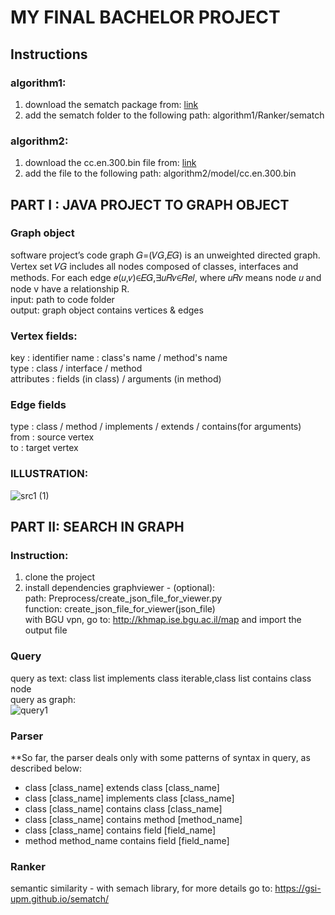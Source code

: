 # __**MY FINAL BACHELOR PROJECT**__

## Instructions
### algorithm1:
1. download the sematch package from: [link](https://files.pythonhosted.org/packages/f4/1a/09377bdde1fcf4ede770c631e50199511a07921cf11dc66d3a83f2514277/sematch-1.0.4.tar.gz) 
2. add the sematch folder to the following path: algorithm1/Ranker/sematch

### algorithm2:
1. download the cc.en.300.bin file from: [link](https://dl.fbaipublicfiles.com/fasttext/vectors-crawl/cc.en.300.bin.gz)
2. add the file to the following path: algorithm2/model/cc.en.300.bin




## PART I : JAVA PROJECT TO GRAPH OBJECT

### Graph object
software project’s code graph 𝐺=(𝑉𝐺,𝐸𝐺) is an unweighted directed graph. Vertex set 𝑉𝐺 includes all nodes composed of classes, interfaces and methods. For each edge 𝑒(𝑢,𝑣)∈𝐸𝐺,∃𝑢𝑅𝑣∈𝑅𝑒𝑙, where 𝑢𝑅𝑣 means node 𝑢 and node v have a relationship R.\
input: path to code folder\
output: graph object contains vertices & edges
### Vertex fields:
key : identifier
name : class's name / method's name\
type : class / interface / method\
attributes : fields (in class) / arguments (in method)
### Edge fields
type : class / method / implements / extends / contains(for arguments)\
from : source vertex\
to : target vertex
### ILLUSTRATION:
![src1 (1)](https://user-images.githubusercontent.com/62445178/148656861-98410dbf-f92d-4e69-9fae-c562716cd0e5.png)

## PART II: SEARCH IN GRAPH
### Instruction:
1. clone the project
2. install dependencies
graphviewer - (optional):\
path: Preprocess/create_json_file_for_viewer.py\
function: create_json_file_for_viewer(json_file)\
with BGU vpn, go to: http://khmap.ise.bgu.ac.il/map and import the output file

### Query
query as text: class list implements class iterable,class list contains class node\
query as graph:\
![query1](https://user-images.githubusercontent.com/62445178/148056668-61379d48-9b40-4419-ae4a-f3c919d67483.png)


### Parser
**So far, the parser deals only with some patterns of syntax in query, as described below:
- class [class_name] extends class [class_name]
- class [class_name] implements class [class_name]
- class [class_name] contains class [class_name]
- class [class_name] contains method [method_name]
- class [class_name] contains field [field_name]
- method method_name contains field [field_name]

### Ranker
semantic similarity - with semach library, for more details go to: https://gsi-upm.github.io/sematch/


